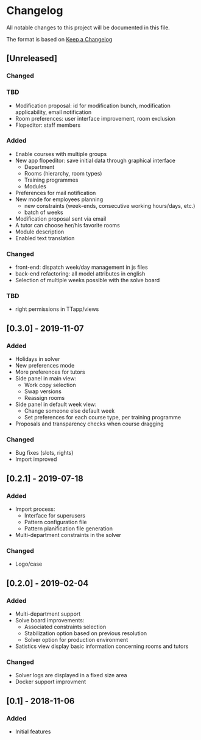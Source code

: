 # Changelog
All notable changes to this project will be documented in this file.

The format is based on [Keep a Changelog](https://keepachangelog.com/en/1.0.0/)

## [Unreleased]

### Changed

### TBD
- Modification proposal: id for modification bunch, modification
  applicability, email notification
- Room preferences: user interface improvement, room exclusion
- Flopeditor: staff members

### Added
- Enable courses with multiple groups
- New app flopeditor: save initial data through graphical interface
  - Department
  - Rooms (hierarchy, room types)
  - Training programmes
  - Modules
- Preferences for mail notification
- New mode for employees planning
  - new constraints (week-ends, consecutive working hours/days, etc.)
  - batch of weeks
- Modification proposal sent via email
- A tutor can choose her/his favorite rooms
- Module description
- Enabled text translation

### Changed
- front-end: dispatch week/day management in js files
- back-end refactoring: all model attributes in english
- Selection of multiple weeks possible with the solve board

### TBD
- right permissions in TTapp/views

## [0.3.0] - 2019-11-07
### Added
- Holidays in solver
- New preferences mode
- More preferences for tutors
- Side panel in main view:
  - Work copy selection
  - Swap versions
  - Reassign rooms
- Side panel in default week view:
  - Change someone else default week
  - Set preferences for each course type, per training programme
- Proposals and transparency checks when course dragging

### Changed
- Bug fixes (slots, rights)
- Import improved


## [0.2.1] - 2019-07-18
### Added
- Import process:
  - Interface for superusers
  - Pattern configuration file
  - Pattern planification file generation
- Multi-department constraints in the solver

### Changed
- Logo/case


## [0.2.0] - 2019-02-04
### Added
- Multi-department support
- Solve board improvements:
  - Associated constraints selection
  - Stabilization option based on previous resolution
  - Solver option for production environment
- Satistics view display basic information concerning rooms and tutors

### Changed
- Solver logs are displayed in a fixed size area
- Docker support improvment


## [0.1] - 2018-11-06
### Added
- Initial features
